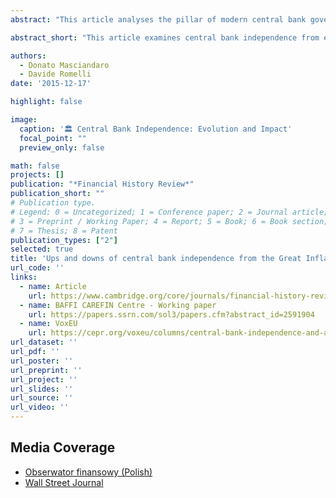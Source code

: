 ```yaml
---
abstract: "This article analyses the pillar of modern central bank governance, i.e. central bank independence, from three perspectives. First, we provide a systematic review of the economics of central bank independence. Second, applying a principal agent model we design a political economy framework, which explains how politicians can shape central bank governance in addressing macroeconomic shocks, while taking into account both the wishes of the citizens and their own personal interests. This framework is then used to interpret the evolution of central bank independence from the Great Inflation (1970s), throughout the Great Moderation (1980s-2000s) and to the Great Recession (2007-14). We provide empirical evidence supporting this evolution using recently developed indices of dynamic central bank independence. Further, our findings stress the importance of macroeconomic shocks in shaping the evolution of central bank independence after the global financial crisis."

abstract_short: "This article examines central bank independence from economic, political, and historical perspectives, using a principal-agent model to explain how politicians shape central bank governance. It provides empirical evidence on the evolution of central bank independence from the 1970s to 2014, highlighting the impact of macroeconomic shocks on this evolution, especially after the global financial crisis."

authors:
  - Donato Masciandaro
  - Davide Romelli
date: '2015-12-17'

highlight: false

image:
  caption: '🏛️ Central Bank Independence: Evolution and Impact'
  focal_point: ""
  preview_only: false

math: false
projects: []
publication: "*Financial History Review*"
publication_short: ""
# Publication type.
# Legend: 0 = Uncategorized; 1 = Conference paper; 2 = Journal article;
# 3 = Preprint / Working Paper; 4 = Report; 5 = Book; 6 = Book section;
# 7 = Thesis; 8 = Patent
publication_types: ["2"]
selected: true
title: 'Ups and downs of central bank independence from the Great Inflation to the Great Recession: theory, institutions and empirics'
url_code: ''
links:
  - name: Article
    url: https://www.cambridge.org/core/journals/financial-history-review/article/abs/ups-and-downs-of-central-bank-independence-from-the-great-inflation-to-the-great-recession-theory-institutions-and-empirics/90D821C926E79D96DF5B68BC5E069123
  - name: BAFFI CAREFIN Centre - Working paper
    url: https://papers.ssrn.com/sol3/papers.cfm?abstract_id=2591904
  - name: VoxEU
    url: https://cepr.org/voxeu/columns/central-bank-independence-and-after-great-recession
url_dataset: ''
url_pdf: ''
url_poster: ''
url_preprint: ''
url_project: ''
url_slides: ''
url_source: ''
url_video: ''
---
```


## Media Coverage

- [Obserwator finansowy (Polish)](https://www.obserwatorfinansowy.pl/bez-kategorii/rotator/banki-centralne-na-nowo-traca-niezaleznosc/)
- [Wall Street Journal](https://www.wsj.com/articles/central-bank-independence-under-pressure-1440766630)

